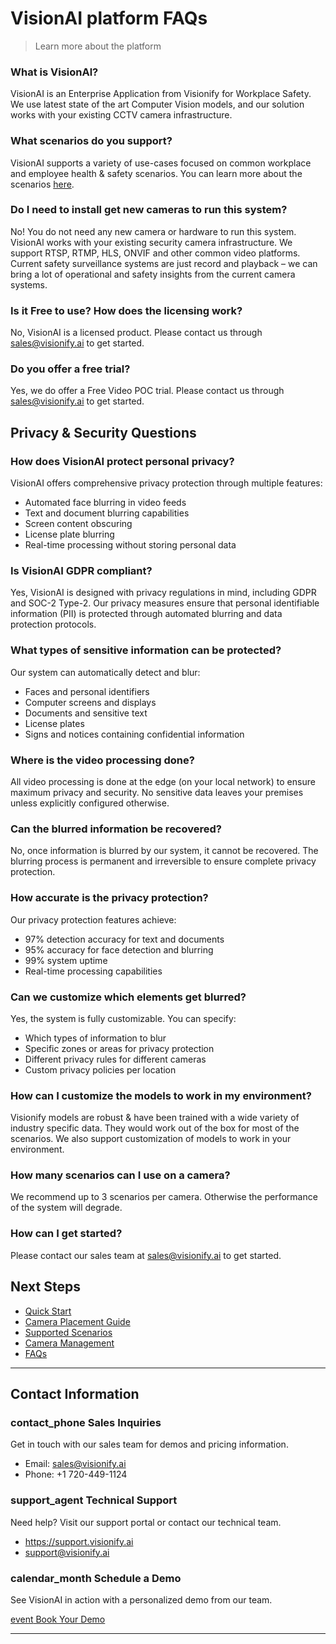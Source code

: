 # VisionAI platform FAQs
>Learn more about the platform


### What is VisionAl?
VisionAI is an Enterprise Application from Visionify for Workplace Safety. We use latest state of the art Computer Vision models, and our solution works with your existing CCTV camera infrastructure. 

### What scenarios do you support?
VisionAI supports a variety of use-cases focused on common workplace and employee health & safety scenarios. You can learn more about the scenarios [here](../overview/scenarios.md).

### Do I need to install get new cameras to run this system?
No! You do not need any new camera or hardware to run this system. VisionAl works with your existing security camera infrastructure. We support RTSP, RTMP, HLS, ONVIF and other common video platforms. Current safety surveillance systems are just record and playback – we can bring a lot of operational and safety insights from the current camera systems.

### Is it Free to use? How does the licensing work?
No, VisionAI is a licensed product. Please contact us through [sales@visionify.ai](mailto:sales@visionify.ai) to get started.

### Do you offer a free trial?
Yes, we do offer a Free Video POC trial. Please contact us through [sales@visionify.ai](mailto:sales@visionify.ai) to get started.

## Privacy & Security Questions

### How does VisionAI protect personal privacy?
VisionAI offers comprehensive privacy protection through multiple features:

- Automated face blurring in video feeds
- Text and document blurring capabilities
- Screen content obscuring
- License plate blurring
- Real-time processing without storing personal data

### Is VisionAI GDPR compliant?
Yes, VisionAI is designed with privacy regulations in mind, including GDPR and SOC-2 Type-2. Our privacy measures ensure that personal identifiable information (PII) is protected through automated blurring and data protection protocols.

### What types of sensitive information can be protected?
Our system can automatically detect and blur:

- Faces and personal identifiers
- Computer screens and displays
- Documents and sensitive text
- License plates
- Signs and notices containing confidential information

### Where is the video processing done?
All video processing is done at the edge (on your local network) to ensure maximum privacy and security. No sensitive data leaves your premises unless explicitly configured otherwise.

### Can the blurred information be recovered?
No, once information is blurred by our system, it cannot be recovered. The blurring process is permanent and irreversible to ensure complete privacy protection.

### How accurate is the privacy protection?
Our privacy protection features achieve:

- 97% detection accuracy for text and documents
- 95% accuracy for face detection and blurring
- 99% system uptime
- Real-time processing capabilities

### Can we customize which elements get blurred?
Yes, the system is fully customizable. You can specify:

- Which types of information to blur
- Specific zones or areas for privacy protection
- Different privacy rules for different cameras
- Custom privacy policies per location

### How can I customize the models to work in my environment?
Visionify models are robust & have been trained with a wide variety of industry specific data. They would work out of the box for most of the scenarios. We also support customization of models to work in your environment. 

### How many scenarios can I use on a camera?
We recommend up to 3 scenarios per camera. Otherwise the performance of the system will degrade.

### How can I get started?
Please contact our sales team at [sales@visionify.ai](mailto:sales@visionify.ai) to get started.


## Next Steps

- [Quick Start](../overview/quick-start.md)
- [Camera Placement Guide](../overview/camera-placement-guide.md)
- [Supported Scenarios](../overview/scenarios.md)
- [Camera Management](../overview/cameras.md)
- [FAQs](../overview/faqs.md)


---

## Contact Information

<div class="grid-cards">
    <div class="grid-card">
        <h3><span class="material-symbols-outlined">contact_phone</span> Sales Inquiries</h3>
        <p>Get in touch with our sales team for demos and pricing information.</p>
        <ul class="contact-list">
            <li>Email: <a href="mailto:sales@visionify.ai">sales@visionify.ai</a></li>
            <li>Phone: +1 720-449-1124</li>
        </ul>
    </div>
    <div class="grid-card">
        <h3><span class="material-symbols-outlined">support_agent</span> Technical Support</h3>
        <p>Need help? Visit our support portal or contact our technical team.</p>
        <ul class="contact-list">
            <li><a href="https://support.visionify.ai">https://support.visionify.ai</a></li>
            <li><a href="mailto:support@visionify.ai">support@visionify.ai</a></li>
        </ul>
    </div>
    <div class="grid-card">
        <h3><span class="material-symbols-outlined">calendar_month</span> Schedule a Demo</h3>
        <p>See VisionAI in action with a personalized demo from our team.</p>
        <div class="demo-button">
            <a href="https://cal.com/visionify/30min" class="cta-button">
                <span class="material-symbols-outlined">event</span>
                Book Your Demo
            </a>
        </div>
    </div>
</div>

---